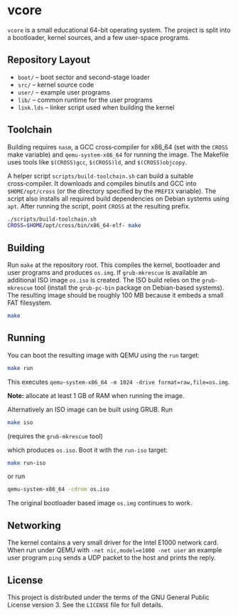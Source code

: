 # vcore

`vcore` is a small educational 64-bit operating system.  The project is
split into a bootloader, kernel sources, and a few user-space programs.

## Repository Layout

- `boot/` – boot sector and second-stage loader
- `src/` – kernel source code
- `user/` – example user programs
- `lib/` – common runtime for the user programs
- `link.lds` – linker script used when building the kernel

## Toolchain

Building requires `nasm`, a GCC cross‑compiler for x86_64 (set with the
`CROSS` make variable) and `qemu-system-x86_64` for running the image.
The Makefile uses tools like `$(CROSS)gcc`, `$(CROSS)ld`, and
`$(CROSS)objcopy`.

A helper script `scripts/build-toolchain.sh` can build a suitable
cross‑compiler.  It downloads and compiles binutils and GCC into
`$HOME/opt/cross` (or the directory specified by the `PREFIX` variable).
The script also installs all required build dependencies on Debian
systems using `apt`.  After running the script, point `CROSS` at the
resulting prefix.

```bash
./scripts/build-toolchain.sh
CROSS=$HOME/opt/cross/bin/x86_64-elf- make
```

## Building

Run `make` at the repository root.  This compiles the kernel, bootloader
and user programs and produces `os.img`.  If `grub-mkrescue` is
available an additional ISO image `os.iso` is created.  The ISO build
relies on the `grub-mkrescue` tool (install the `grub-pc-bin` package on Debian-based systems).  The resulting image should be
roughly 100&nbsp;MB because it embeds a small FAT filesystem.

```bash
make
```

## Running

You can boot the resulting image with QEMU using the `run` target:

```bash
make run
```

This executes `qemu-system-x86_64 -m 1024 -drive format=raw,file=os.img`.

**Note:** allocate at least 1&nbsp;GB of RAM when running the image.

Alternatively an ISO image can be built using GRUB.  Run

```bash
make iso
```
(requires the `grub-mkrescue` tool)

which produces `os.iso`.  Boot it with the `run-iso` target:

```bash
make run-iso
```

or run

```bash
qemu-system-x86_64 -cdrom os.iso
```

The original bootloader based image `os.img` continues to work.

## Networking

The kernel contains a very small driver for the Intel E1000 network
card.  When run under QEMU with `-net nic,model=e1000 -net user` an
example user program `ping` sends a UDP packet to the host and prints
the reply.

## License

This project is distributed under the terms of the GNU General Public
License version&nbsp;3.  See the `LICENSE` file for full details.
